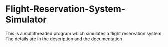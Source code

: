 # Flight-Reservation-System-Simulator
This is a multithreaded program which simulates a flight reservation system. The details are in the description and the documentation
